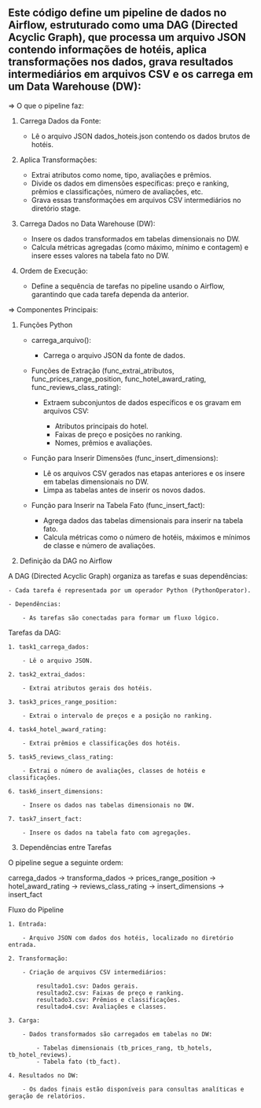 

## Este código define um pipeline de dados no Airflow, estruturado como uma DAG (Directed Acyclic Graph), que processa um arquivo JSON contendo informações de hotéis, aplica transformações nos dados, grava resultados intermediários em arquivos CSV e os carrega em um Data Warehouse (DW):


=> O que o pipeline faz:

1. Carrega Dados da Fonte:

	- Lê o arquivo JSON dados_hoteis.json contendo os dados brutos de hotéis.

2. Aplica Transformações:

	- Extrai atributos como nome, tipo, avaliações e prêmios.
	- Divide os dados em dimensões específicas: preço e ranking, prêmios e classificações, número de avaliações, etc.
	- Grava essas transformações em arquivos CSV intermediários no diretório stage.

3. Carrega Dados no Data Warehouse (DW):

	- Insere os dados transformados em tabelas dimensionais no DW.
	- Calcula métricas agregadas (como máximo, mínimo e contagem) e insere esses valores na tabela fato no DW.

4. Ordem de Execução:

	- Define a sequência de tarefas no pipeline usando o Airflow, garantindo que cada tarefa dependa da anterior.



=> Componentes Principais:

1. Funções Python

	- carrega_arquivo():

		- Carrega o arquivo JSON da fonte de dados.

	- Funções de Extração (func_extrai_atributos, func_prices_range_position, func_hotel_award_rating,   
	                       func_reviews_class_rating):

		- Extraem subconjuntos de dados específicos e os gravam em arquivos CSV:

			- Atributos principais do hotel.
			- Faixas de preço e posições no ranking.
			- Nomes, prêmios e avaliações.

	- Função para Inserir Dimensões (func_insert_dimensions):

		- Lê os arquivos CSV gerados nas etapas anteriores e os insere em tabelas dimensionais no DW.
		- Limpa as tabelas antes de inserir os novos dados.

	- Função para Inserir na Tabela Fato (func_insert_fact):

		- Agrega dados das tabelas dimensionais para inserir na tabela fato.
		- Calcula métricas como o número de hotéis, máximos e mínimos de classe e número de avaliações.



2. Definição da DAG no Airflow

A DAG (Directed Acyclic Graph) organiza as tarefas e suas dependências:

	- Cada tarefa é representada por um operador Python (PythonOperator).

	- Dependências:

		- As tarefas são conectadas para formar um fluxo lógico.


Tarefas da DAG:

	1. task1_carrega_dados:

		- Lê o arquivo JSON.

	2. task2_extrai_dados:

		- Extrai atributos gerais dos hotéis.

	3. task3_prices_range_position:

		- Extrai o intervalo de preços e a posição no ranking.

	4. task4_hotel_award_rating:

		- Extrai prêmios e classificações dos hotéis.

	5. task5_reviews_class_rating:

		- Extrai o número de avaliações, classes de hotéis e classificações.

	6. task6_insert_dimensions:

		- Insere os dados nas tabelas dimensionais no DW.

	7. task7_insert_fact:

		- Insere os dados na tabela fato com agregações.



3. Dependências entre Tarefas

O pipeline segue a seguinte ordem:

carrega_dados -> transforma_dados -> prices_range_position -> hotel_award_rating -> reviews_class_rating -> insert_dimensions -> insert_fact


Fluxo do Pipeline

	1. Entrada:

		- Arquivo JSON com dados dos hotéis, localizado no diretório entrada.

	2. Transformação:

		- Criação de arquivos CSV intermediários:

			resultado1.csv: Dados gerais.
			resultado2.csv: Faixas de preço e ranking.
			resultado3.csv: Prêmios e classificações.
			resultado4.csv: Avaliações e classes.

	3. Carga:

		- Dados transformados são carregados em tabelas no DW:

			- Tabelas dimensionais (tb_prices_rang, tb_hotels, tb_hotel_reviews).
			- Tabela fato (tb_fact).

	4. Resultados no DW:

		- Os dados finais estão disponíveis para consultas analíticas e geração de relatórios.
